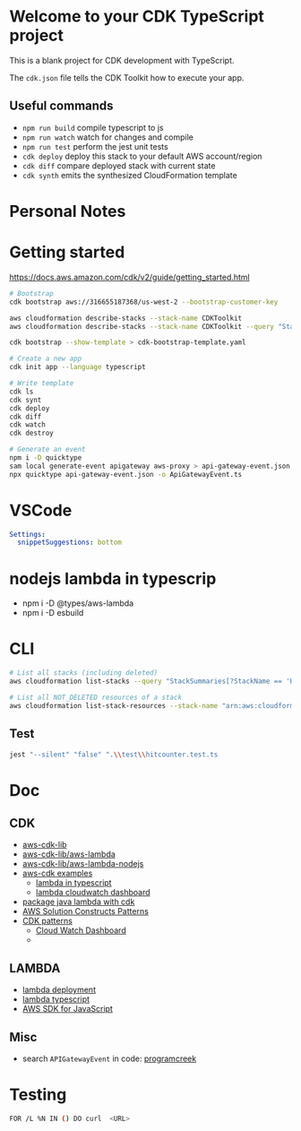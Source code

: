 # Welcome to your CDK TypeScript project

This is a blank project for CDK development with TypeScript.

The `cdk.json` file tells the CDK Toolkit how to execute your app.

## Useful commands

- `npm run build` compile typescript to js
- `npm run watch` watch for changes and compile
- `npm run test` perform the jest unit tests
- `cdk deploy` deploy this stack to your default AWS account/region
- `cdk diff` compare deployed stack with current state
- `cdk synth` emits the synthesized CloudFormation template


# Personal Notes

# Getting started

https://docs.aws.amazon.com/cdk/v2/guide/getting_started.html

```bash
# Bootstrap
cdk bootstrap aws://316655187368/us-west-2 --bootstrap-customer-key

aws cloudformation describe-stacks --stack-name CDKToolkit
aws cloudformation describe-stacks --stack-name CDKToolkit --query "Stacks[0].Outputs"

cdk bootstrap --show-template > cdk-bootstrap-template.yaml

# Create a new app
cdk init app --language typescript

# Write template
cdk ls
cdk synt
cdk deploy
cdk diff
cdk watch
cdk destroy

# Generate an event
npm i -D quicktype
sam local generate-event apigateway aws-proxy > api-gateway-event.json
npx quicktype api-gateway-event.json -o ApiGatewayEvent.ts
```


# VSCode

```yaml
Settings:
  snippetSuggestions: bottom
```

# nodejs lambda in typescrip

- npm i -D @types/aws-lambda
- npm i -D esbuild

# CLI

```bash
# List all stacks (including deleted)
aws cloudformation list-stacks --query "StackSummaries[?StackName == 'HelloCdkStack'].[StackId, StackName, StackStatus]"

# List all NOT_DELETED resources of a stack
aws cloudformation list-stack-resources --stack-name "arn:aws:cloudformation:us-west-2:316655187368:stack/HelloCdkStack/206e7a00-238f-11ed-9ee6-06b80d924fad" --query  "StackResourceSummaries[?ResourceStatus!='DELETE_COMPLETE'].[ResourceType, PhysicalResourceId, ResourceStatus]"
```

## Test

```bash
jest "--silent" "false" ".\\test\\hitcounter.test.ts
```

# Doc

## CDK

- [aws-cdk-lib](https://docs.aws.amazon.com/cdk/api/v2/docs/aws-cdk-lib-readme.html)
- [aws-cdk-lib/aws-lambda](https://docs.aws.amazon.com/cdk/api/v2/docs/aws-cdk-lib.aws_lambda-readme.html)
- [aws-cdk-lib/aws-lambda-nodejs](https://docs.aws.amazon.com/cdk/api/v2/docs/aws-cdk-lib.aws_lambda_nodejs-readme.html)
- [aws-cdk examples](https://github.com/aws-samples/aws-cdk-examples)
  - [lambda in typescript](https://github.com/aws-samples/aws-cdk-examples/tree/master/typescript/api-cors-lambda-crud-dynamodb)
  - [lambda cloudwatch dashboard](https://github.com/aws-samples/aws-cdk-examples/tree/master/typescript/lambda-cloudwatch-dashboard)
- [package java lambda with cdk](https://github.com/aws-samples/cdk-lambda-packaging-java)
- [AWS Solution Constructs Patterns](https://aws.amazon.com/solutions/constructs/patterns/)
- [CDK patterns](https://cdkpatterns.com/)
  - [Cloud Watch Dashboard](https://github.com/cdk-patterns/serverless/tree/main/the-cloudwatch-dashboard)
  - 
## LAMBDA

- [lambda deployment](https://docs.aws.amazon.com/lambda/latest/dg/typescript-package.html)
- [lambda typescript](https://docs.aws.amazon.com/lambda/latest/dg/typescript-handler.html)
- [AWS SDK for JavaScript](https://docs.aws.amazon.com/sdk-for-javascript/v2/developer-guide/welcome.html)

## Misc

- search `APIGatewayEvent` in code: [programcreek](https://www.programcreek.com/typescript/?api=aws-lambda.APIGatewayEvent)


# Testing

```bash
FOR /L %N IN () DO curl  <URL>
```